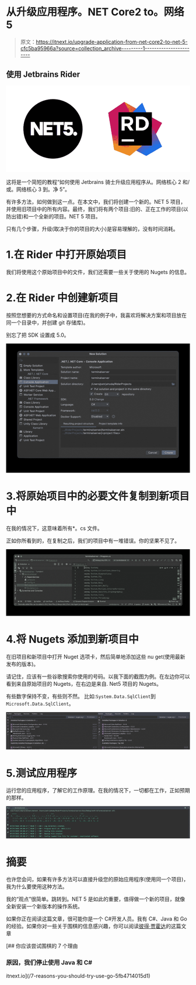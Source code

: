 # 从升级应用程序。NET Core2 to。网络 5

> 原文：<https://itnext.io/upgrade-application-from-net-core2-to-net-5-cfc5ba95966a?source=collection_archive---------1----------------------->

## 使用 Jetbrains Rider

![](img/b4ff2d1cf9fc04be89ec7ede8b645321.png)

这将是一个简短的教程“如何使用 Jetbrains 骑士升级应用程序从。网络核心 2 和/或。网络核心 3 到。净 5”。

有许多方法，如何做到这一点。在本文中，我们将创建一个新的。NET 5 项目，并使用旧项目中的所有内容。最终，我们将有两个项目:旧的、正在工作的项目(以防出错)和一个全新的项目。NET 5 项目。

只有几个步骤，升级(取决于你的项目的大小)是容易理解的，没有时间消耗。

# 1.在 Rider 中打开原始项目

我们将使用这个原始项目中的文件，我们还需要一些关于使用的 Nugets 的信息。

# 2.在 Rider 中创建新项目

按照您想要的方式命名和设置项目(在我的例子中，我喜欢将解决方案和项目放在同一个目录中，并创建 git 存储库)。

别忘了把 SDK 设置成 5.0。

![](img/1f6294e90b893e30e746c8d3aaabf8fb.png)

# 3.将原始项目中的必要文件复制到新项目中

在我的情况下，这意味着所有*。cs 文件。

正如你所看到的，在复制之后，我们的项目中有一堆错误。你的坚果不见了。

![](img/417b3473d59af63514f1f4230b6d085d.png)

# 4.将 Nugets 添加到新项目中

在旧项目和新项目中打开 Nuget 选项卡，然后简单地添加这些 nu get(使用最新发布的版本)。

请记住，应该有一些谷歌搜索你使用的号码。以我下面的截图为例。在左边你可以看到来自原始项目的 Nugets，在右边是来自. Net5 项目的 Nugets。

有些数字保持不变，有些则不然。
比如:`System.Data.SqlClient`到`Microsoft.Data.SqlClient`。

![](img/ff2eb45a4419c78d068ffc3b5f875b48.png)

# 5.测试应用程序

运行您的应用程序，了解它的工作原理。在我的情况下，一切都在工作，正如预期的那样。

![](img/ef815cdf7c106c3a231478764aa76d66.png)

# 摘要

也许您会问，如果有许多方法可以直接升级您的原始应用程序(使用同一个项目)，我为什么要使用这种方法。

我的“观点”很简单。跳转到。NET 5 是如此的重要，值得做一个新的项目，就像全新安装一个新版本的操作系统。

如果你正在阅读这篇文章，很可能你是一个 C#开发人员。我有 C#、Java 和 Go 的经验。如果你对一些关于围棋的信息感兴趣，你可以阅读[彼得·贾霍达](https://medium.com/u/6f72c855da06?source=post_page-----cfc5ba95966a--------------------------------)的这篇文章

[](/7-reasons-you-should-try-use-go-5fb4714015d1) [## 你应该尝试围棋的 7 个理由

### 原因，我们停止使用 Java 和 C#

itnext.io](/7-reasons-you-should-try-use-go-5fb4714015d1)